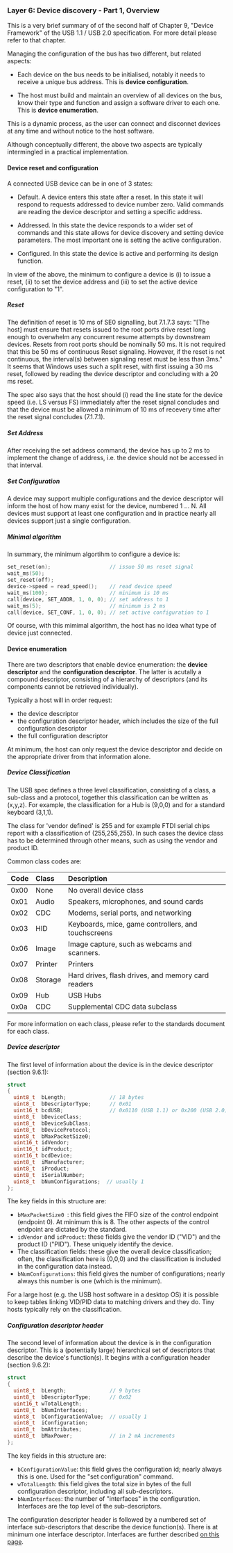 ### Layer 6: Device discovery - Part 1, Overview

This is a very brief summary of of the second half of Chapter 9, "Device Framework" of the USB 1.1 / USB 2.0 specification. For more detail please refer to that chapter.

Managing the configuration of the bus has two different, but related aspects:

* Each device on the bus needs to be initialised, notably it needs to receive a unique bus address. This is **device configuration**.

* The host must build and maintain an overview of all devices on the bus, know their type and function and assign a software driver to each one. This is **device enumeration**.

This is a dynamic process, as the user can connect and disconnet devices at any time and without notice to the host software.

Although conceptually different, the above two aspects are typically intermingled in a practical implementation.

<a name="dev"></a>
#### Device reset and configuration

A connected USB device can be in one of 3 states:

* Default. A device enters this state after a reset. In this state it will respond to requests addressed to device number zero. Valid commands are reading the device descriptor and setting a specific address.

* Addressed. In this state the device responds to a wider set of commands and this state allows for device discovery and setting device parameters. The most important one is setting the active configuration.

* Configured. In this state the device is active and performing its design function.

In view of the above, the minimum to configure a device is (i) to issue a reset, (ii) to set the device address and (iii) to set the active device configuration to "1".

##### Reset

The definition of reset is 10 ms of SE0 signalling, but 7.1.7.3 says: "[The host] must ensure that resets issued to the root ports drive reset long enough to overwhelm any concurrent resume attempts by downstream devices. Resets from root ports should be nominally 50 ms. It is not required that this be 50 ms of continuous Reset signaling. However, if the reset is not continuous, the interval(s) between signaling reset must be less than 3ms." It seems that Windows uses such a split reset, with first issuing a 30 ms reset, followed by reading the device descriptor and concluding with a 20 ms reset.

The spec also says that the host should (i) read the line state for the device speed (i.e. LS versus FS) immediately after the reset signal concludes and that the device must be allowed a minimum of 10 ms of recevery time after the reset signal concludes (7.1.7.1).

##### Set Address

After receiving the set address command, the device has up to 2 ms to implement the change of address, i.e. the device should not be accessed in that interval.

##### Set Configuration

A device may support multiple configurations and the device descriptor will inform the host of how many exist for the device, numbered 1 ... N. All devices must support at least one configuration and in practice nearly all devices support just a single configuration.

##### Minimal algorithm

In summary, the minimum algortihm to configure a device is:

```C
set_reset(on);                   // issue 50 ms reset signal
wait_ms(50);
set_reset(off);
device->speed = read_speed();    // read device speed
wait_ms(100);                    // minimum is 10 ms
call(device, SET_ADDR, 1, 0, 0); // set address to 1
wait_ms(5);                      // minimum is 2 ms
call(device, SET_CONF, 1, 0, 0); // set active configuration to 1
```

Of course, with this mimimal algorithm, the host has no idea what type of device just connected.

<a name="enum"></a>
#### Device enumeration

There are two descriptors that enable device enumeration: the **device descriptor** and the **configuration descriptor**. The latter is acutally a compound descriptor, consisting of a hierarchy of descriptors (and its components cannot be retrieved individually).

Typically a host will in order request:

* the device descriptor
* the configuration descriptor header, which includes the size of the full configuration descriptor
* the full configuration descriptor

At minimum, the host can only request the device descriptor and decide on the appropriate driver from that information alone.

##### Device Classification

The USB spec defines a three level classification, consisting of a class, a sub-class and a protocol, together this classification can be written as (x,y,z). For example, the classification for a Hub is (9,0,0) and for a standard keyboard (3,1,1).

The class for 'vendor defined' is 255 and for example FTDI serial chips report with a classification of (255,255,255). In such cases the device class has to be determined through other means, such as using the vendor and product ID.

Common class codes are:

| Code | Class   | Description |
|:---- |:------- |:----------- |
| 0x00 | None    | No overall device class
| 0x01 | Audio   | Speakers, microphones, and sound cards
| 0x02 | CDC     | Modems, serial ports, and networking
| 0x03 | HID     | Keyboards, mice, game controllers, and touchscreens
| 0x06 | Image   | Image capture, such as webcams and scanners.
| 0x07 | Printer | Printers
| 0x08 | Storage | Hard drives, flash drives, and memory card readers
| 0x09 | Hub     | USB Hubs
| 0x0a | CDC     | Supplemental CDC data subclass

For more information on each class, please refer to the standards document for each class.

##### Device descriptor

The first level of information about the device is in the device descriptor (section 9.6.1):

```c
struct
{
  uint8_t  bLength;              // 18 bytes
  uint8_t  bDescriptorType;      // 0x01
  uint16_t bcdUSB;               // 0x0110 (USB 1.1) or 0x200 (USB 2.0)
  uint8_t  bDeviceClass;
  uint8_t  bDeviceSubClass;
  uint8_t  bDeviceProtocol;
  uint8_t  bMaxPacketSize0;
  uint16_t idVendor;
  uint16_t idProduct;
  uint16_t bcdDevice;
  uint8_t  iManufacturer;
  uint8_t  iProduct;
  uint8_t  iSerialNumber;
  uint8_t  bNumConfigurations;  // usually 1
};
```

The key fields in this structure are:

* `bMaxPacketSize0 `: this field gives the FIFO size of the control endpoint (endpoint 0). At minimum this is 8. The other aspects of the control endpoint are dictated by the standard.
* `idVendor` and `idProduct`: these fields give the vendor ID ("VID") and the product ID ("PID"). These uniquely identify the device.
* The classification fields: these give the overall device classification; often, the classification here is (0,0,0) and the classification is included in the configuration data instead.
* `bNumConfigurations`: this field gives the number of configurations; nearly always this number is one (which is the minimum).

For a large host (e.g. the USB host software in a desktop OS) it is possible to keep tables linking VID/PID data to matching drivers and they do. Tiny hosts typically rely on the classification.

##### Configuration descriptor header

The second level of information about the device is in the configuration descriptor. This is a (potentially large) hierarchical set of descriptors that describe the device's function(s). It begins with a configuration header (section 9.6.2):

```c
struct
{
  uint8_t  bLength;              // 9 bytes
  uint8_t  bDescriptorType;      // 0x02
  uint16_t wTotalLength;
  uint8_t  bNumInterfaces;
  uint8_t  bConfigurationValue;  // usually 1
  uint8_t  iConfiguration;
  uint8_t  bmAttributes;
  uint8_t  bMaxPower;            // in 2 mA increments
};
```

The key fields in this structure are:

* `bConfigurationValue`: this field gives the configuration id; nearly always this is one. Used for the "set configuration" command.
* `wTotalLength`: this field gives the total size in bytes of the full configuration descriptor, including all sub-descriptors.
* `bNumInterfaces`: the number of "interfaces" in the configuration. Interfaces are the top level of the sub-descriptors.

The configuration descriptor header is followed by a numbered set of interface sub-descriptors that describe the device function(s). There is at minimum one interface descriptor. Interfaces are further described [on this page](interfaces.md).
